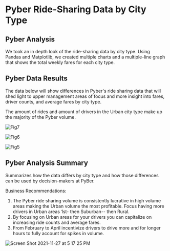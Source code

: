 # Pyber Ride-Sharing Data by City Type
## Pyber Analysis
We took an in depth look of the ride-sharing data by city type. Using Pandas and Matplotlib, we created multiple charts and a multiple-line graph that shows the total weekly fares for each city type.

## Pyber Data Results
The data below will show differences in Pyber's ride sharing data that will shed light to upper management areas of focus and more insight into fares, driver counts, and average fares by city type.

The amount of rides and amount of drivers in the Urban city type make up the majority of the Pyber volume.

![Fig7](https://user-images.githubusercontent.com/49954261/143723352-7b6443bf-ffe7-4d36-bbb3-1de60edc0bd6.png)

![Fig6](https://user-images.githubusercontent.com/49954261/143723353-334333e4-ff74-41d9-93fb-12615b0f6391.png)

![Fig5](https://user-images.githubusercontent.com/49954261/143723356-1edcb0b3-4180-4a1f-bdaa-2869790690f9.png)


## Pyber Analysis Summary
Summarizes how the data differs by city type and how those differences can be used by decision-makers at PyBer.

Business Recommendations:

1. The Pyber ride sharing volume is consistently lucrative in high volume areas making the Urban volume the most profitable. Focus having more drivers in Urban areas 1st- then Suburban-- then Rural.
2. By focusing on Urban areas for your drivers you can capitalize on increasing ride counts and average fares.
3. From February to April incentivize drivers to drive more and for longer hours to fully account for spikes in volume.

![Screen Shot 2021-11-27 at 5 17 25 PM](https://user-images.githubusercontent.com/49954261/143723061-c4fad479-ce1f-4a2a-90c3-cb6b13517dc3.png)
